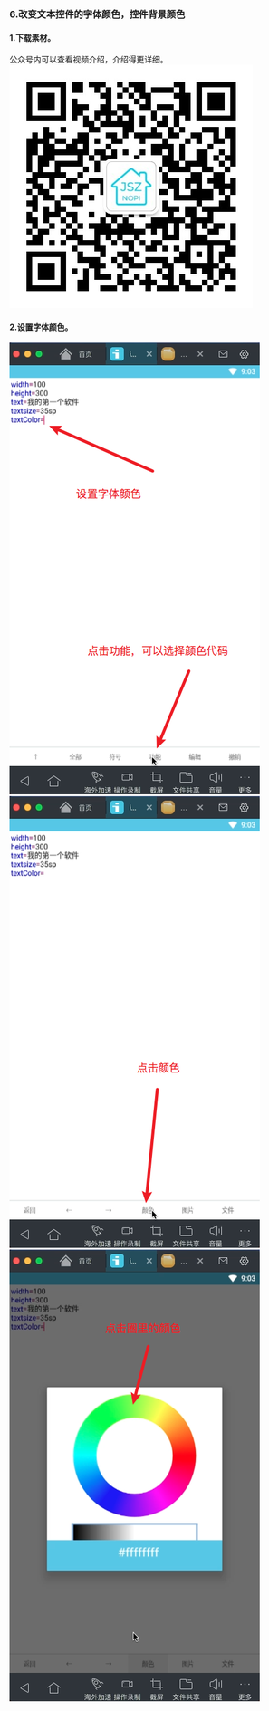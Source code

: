 ### 6.改变文本控件的字体颜色，控件背景颜色
#### 1.下载素材。
公众号内可以查看视频介绍，介绍得更详细。
![title](https://raw.githubusercontent.com/JSZNopi/JSZImage/master/gitnote/2019/10/30/WXCODE-1572446034519.jpeg)

#### 2.设置字体颜色。
![title](https://raw.githubusercontent.com/JSZNopi/JSZImage/master/gitnote/2019/11/06/1-1573049320305.png)
![title](https://raw.githubusercontent.com/JSZNopi/JSZImage/master/gitnote/2019/11/06/2-1573049340067.png)
![title](https://raw.githubusercontent.com/JSZNopi/JSZImage/master/gitnote/2019/11/06/3-1573049347698.png)
